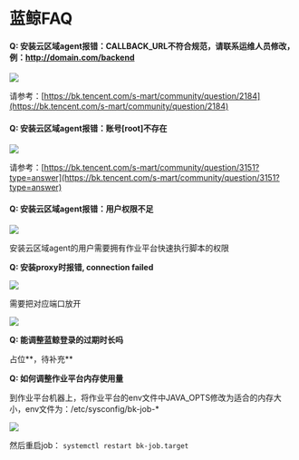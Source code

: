 # 蓝鲸FAQ

#### Q: 安装云区域agent报错：CALLBACK\_URL不符合规范，请联系运维人员修改，例：http://domain.com/backend

![](../../.gitbook/assets/企业微信截图\_16407490269810.png)

请参考：[https://bk.tencent.com/s-mart/community/question/2184](https://bk.tencent.com/s-mart/community/question/2184)

#### Q: 安装云区域agent报错：账号\[root]不存在

![](../../.gitbook/assets/企业微信截图\_16407586012478.png)

请参考：[https://bk.tencent.com/s-mart/community/question/3151?type=answer](https://bk.tencent.com/s-mart/community/question/3151?type=answer)

#### Q: 安装云区域agent报错：用户权限不足

![](../../.gitbook/assets/企业微信截图\_16407674349324.png)

安装云区域agent的用户需要拥有作业平台快速执行脚本的权限

**Q: 安装proxy时报错, connection failed**

![](../../.gitbook/assets/企业微信截图\_16342054001842.png)

需要把对应端口放开

![](../../.gitbook/assets/企业微信截图\_16342055675666.png)

**Q: 能调整蓝鲸登录的过期时长吗**

占位**，待补充**

**Q: 如何调整作业平台内存使用量**

到作业平台机器上，将作业平台的env文件中JAVA\_OPTS修改为适合的内存大小，env文件为：/etc/sysconfig/bk-job-\*

![](../../.gitbook/assets/tapd\_20452048\_1643014538\_32.png)

然后重启job： `systemctl restart bk-job.target`
